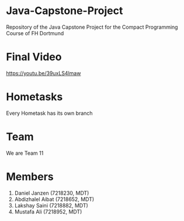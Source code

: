 # Java-Capstone-Project
Repository of the Java Capstone Project for the Compact Programming Course of FH Dortmund

# Final Video
https://youtu.be/39uxLS4lmaw

# Hometasks
Every Hometask has its own branch

# Team
We are Team 11 

# Members
1. Daniel Janzen (7218230, MDT)
2. Abdizhalel Aibat (7218652, MDT)
3. Lakshay Saini (7218882, MDT)
4. Mustafa Ali (7218952, MDT)
